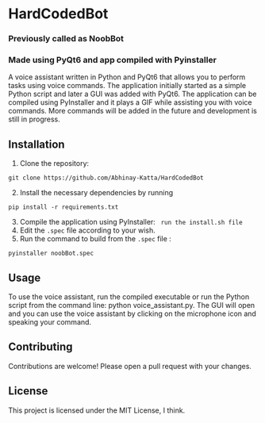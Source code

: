 # HardCodedBot
### Previously called as NoobBot
### Made using PyQt6 and app compiled with Pyinstaller
 
A voice assistant written in Python and PyQt6 that allows you to perform tasks using voice commands. The application initially started as a simple Python script and later a GUI was added with PyQt6. The application can be compiled using PyInstaller and it plays a GIF while assisting you with voice commands. More commands will be added in the future and development is still in progress.

## Installation
1. Clone the repository:
  ```
  git clone https://github.com/Abhinay-Katta/HardCodedBot
  ```
2. Install the necessary dependencies by running
 ```
 pip install -r requirements.txt
 ```
3. Compile the application using PyInstaller:
 ``` run the install.sh file```
4. Edit the ```.spec``` file according to your wish.
5. Run the command to build from the ```.spec``` file :
```
pyinstaller noobBot.spec
```

## Usage
To use the voice assistant, run the compiled executable or run the Python script from the command line: python voice_assistant.py. The GUI will open and you can use the voice assistant by clicking on the microphone icon and speaking your command.

## Contributing
Contributions are welcome! Please open a pull request with your changes.

## License
This project is licensed under the MIT License, I think.